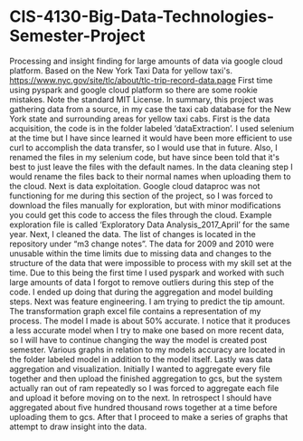# CIS-4130-Big-Data-Technologies-Semester-Project
Processing and insight finding for large amounts of data via google cloud platform. Based on the New York Taxi Data for yellow taxi's.
https://www.nyc.gov/site/tlc/about/tlc-trip-record-data.page
First time using pyspark and google cloud platform so there are some rookie mistakes.
Note the standard MIT License.
In summary, this project was gathering data from a source, in my case the taxi cab database for the New York state and surrounding areas for yellow taxi cabs. 
First is the data acquisition, the code is in the folder labeled ‘dataExtraction’. I used selenium at the time but I have since learned it would have been more efficient to use curl to accomplish the data transfer, so I would use that in future. Also, I renamed the files in my selenium code, but have since been told that it's best to just leave the files with the default names. In the data cleaning step I would rename the files back to their normal names when uploading them to the cloud.
Next is data exploitation. Google cloud dataproc was not functioning for me during this section of the project, so I was forced to download the files manually for exploration, but with minor modifications you could get this code to access the files through the cloud. Example exploration file is called ‘Exploratory Data Analysis_2017_April’ for the same year.
Next, I cleaned the data. The list of changes is located in the repository under “m3 change notes”. The data for 2009 and 2010 were unusable within the time limits due to missing data and changes to the structure of the data that were impossible to process with my skill set at the time. Due to this being the first time I used pyspark and worked with such large amounts of data I forgot to remove outliers during this step of the code. I ended up doing that during the aggregation and model building steps.
Next was feature engineering. I am trying to predict the tip amount. The transformation graph excel file contains a representation of my process. The model I made is about 50% accurate. I notice that it produces a less accurate model when I try to make one based on more recent data, so I will have to continue changing the way the model is created post semester. Various graphs in relation to my models accuracy are located in the folder labeled model in addition to the model itself.
	Lastly was data aggregation and visualization. Initially I wanted to aggregate every file together and then upload the finished aggregation to gcs, but the system actually ran out of ram repeatedly so I was forced to aggregate each file and upload it before moving on to the next. In retrospect I should have aggregated about five hundred thousand rows together at a time before uploading them to gcs. After that I proceed to make a series of graphs that attempt to draw insight into the data.
